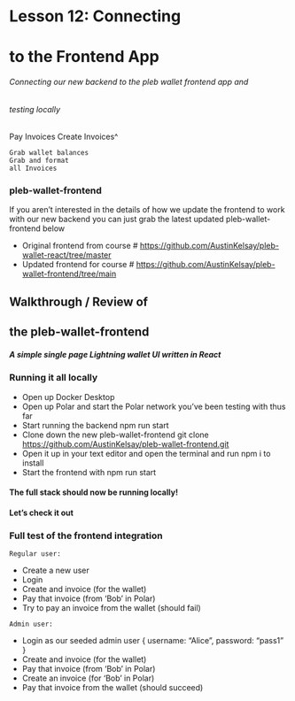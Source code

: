# Lesson 12: Connecting

# to the Frontend App

###### Connecting our new backend to the pleb wallet frontend app and

###### testing locally


Pay Invoices Create Invoices^

```
Grab wallet balances
Grab and format
all Invoices
```

### pleb-wallet-frontend

If you aren’t interested in the details of how we update the frontend to work with
our new backend you can just grab the latest updated pleb-wallet-frontend
below

- Original frontend from course #
    https://github.com/AustinKelsay/pleb-wallet-react/tree/master
- Updated frontend for course #
    https://github.com/AustinKelsay/pleb-wallet-frontend/tree/main


## Walkthrough / Review of

## the pleb-wallet-frontend

##### A simple single page Lightning wallet UI written in React


### Running it all locally

- Open up Docker Desktop
- Open up Polar and start the Polar network you’ve been testing with thus far
- Start running the backend npm run start
- Clone down the new pleb-wallet-frontend git clone
    https://github.com/AustinKelsay/pleb-wallet-frontend.git
- Open it up in your text editor and open the terminal and run npm i to install
- Start the frontend with npm run start

#### The full stack should now be running locally!

#### Let’s check it out


### Full test of the frontend integration

```
Regular user:
```
- Create a new user
- Login
- Create and invoice (for the wallet)
- Pay that invoice (from ‘Bob’ in Polar)
- Try to pay an invoice from the wallet (should fail)

```
Admin user:
```
- Login as our seeded admin user { username: “Alice”, password: “pass1” }
- Create and invoice (for the wallet)
- Pay that invoice (from ‘Bob’ in Polar)
- Create an invoice (for ‘Bob’ in Polar)
- Pay that invoice from the wallet (should succeed)



